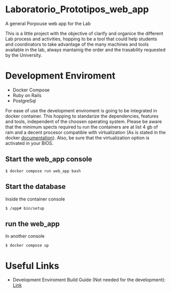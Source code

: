 # Laboratorio_Prototipos_web_app
 A general Porpouse web app for the Lab


 This is a little project with the objective of clarify and organice the different Lab process and activities, 
 hopping to be a tool that could help students and coordinators to take advantage of the many machines and tools 
 available in the lab, always mantainig the order and the trasability requested by the University.


 # Development Enviroment 

 - Docker Compose
 - Ruby on Rails
 - PostgreSql

 For ease of use the development enviroment is going to be integrated in docker container. This hopping to standarize the dependencies, features and tools, independent of the choosen operating system. Please be aware that the minimum spects required tu run the containers are at list 4 gb of ram and a decent procesor compatible with virtualization (As is stated in the docker [documentation](https://docs.docker.com/desktop/install/linux-install/)). Also, be sure that the virtualization option is activated in your BIOS.

## Start the web_app console

    $ docker compose run web_app bash

## Start the database

Inside the container console

    $ /app# bin/setup

## run the web_app 

In another console

    $ docker compose up


 # Useful Links 

 - Development Enviroment Build Guide (Not needed for the development): [Link](https://www.sobyte.net/post/2022-03/rails-on-docker/#introduction-to-docker-compose)

